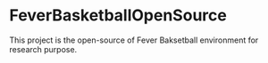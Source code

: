# FeverBasketballOpenSource
This project is the open-source of Fever Baksetball environment for research purpose.
